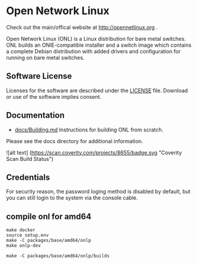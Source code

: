 Open Network Linux
==================

Check out the main/offical website at http://opennetlinux.org .

Open Network Linux (ONL) is a Linux distribution for bare metal switches.  ONL
builds an ONIE-compatible installer and a switch image which contains a complete
Debian distribution with added drivers and configuration for running on bare metal
switches.

Software License
-----------------

Licenses for the software are described under the [LICENSE](LICENSE) file.  Download or use of the software implies consent.

Documentation
-------------

* [docs/Building.md](docs/Building.md)
    Instructions for building ONL from scratch.

Please see the docs directory for additional information.

![alt text] (https://scan.coverity.com/projects/8655/badge.svg "Coverity Scan Build Status")

Credentials
-----------

For security reason, the password loging method is disabled by default, but you can still login to the system via the console cable.


## compile onl for amd64
```
make docker
source setup.env
make -C packages/base/amd64/onlp
make onlp-dev

make -C packages/base/amd64/onlp/builds
```
